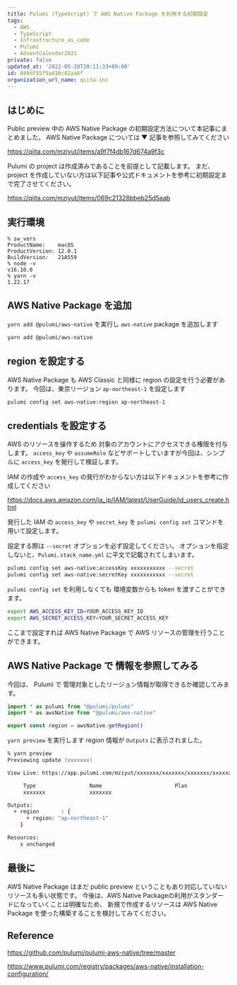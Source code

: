 ```yaml
---
title: Pulumi (TypeScript) で AWS Native Package を利用する初期設定
tags:
  - AWS
  - TypeScript
  - Infrastructure_as_code
  - Pulumi
  - AdventCalendar2021
private: false
updated_at: '2022-05-20T20:11:33+09:00'
id: 049df55f5ad16c81aa6f
organization_url_name: qiita-inc
---
```

## はじめに

Public preview 中の AWS Native Package の初期設定方法について本記事にまとめました。
AWS Native Package については ▼ 記事を参照してみてください

https://qiita.com/mziyut/items/a9f7f4db167d674a9f3c

Pulumi の project は作成済みであることを前提として記載します。
まだ、 project を作成していない方は以下記事や公式ドキュメントを参考に初期設定まで完了させてください。

https://qiita.com/mziyut/items/069c21328bbeb25d5aab

## 実行環境

```console
% sw_vers
ProductName:	macOS
ProductVersion:	12.0.1
BuildVersion:	21A559
% node -v
v16.10.0
% yarn -v
1.22.17
```

## AWS Native Package を追加

`yarn add @pulumi/aws-native` を実行し `aws-native` package を追加します

```zsh
yarn add @pulumi/aws-native
```

## region を設定する

AWS Native Package も AWS Classic と同様に region の設定を行う必要があります。
今回は、東京リージョン `ap-northeast-1` を設定します


```zsh
pulumi config set aws-native:region ap-northeast-1
```

## credentials を設定する

AWS のリソースを操作するため 対象のアカウントにアクセスできる権限を付与します。
`access_key` や `assumeRole` などサポートしていますが今回は、シンプルに `access_key` を発行して検証します。

IAM の作成や `access_key` の発行がわからない方は以下ドキュメントを参考に作成してください

https://docs.aws.amazon.com/ja_jp/IAM/latest/UserGuide/id_users_create.html

発行した IAM の `access_key` や `secret_key` を `pulumi config set` コマンドを用いて設定します。

設定する際は `--secret` オプションを必ず設定してください。
オプションを指定しないと、`Pulumi.stack_name.yml` に平文で記載されてしまいます。

```zsh
pulumi config set aws-native:accessKey xxxxxxxxxxx --secret
pulumi config set aws-native:secretKey xxxxxxxxxxx --secret
```

`pulumi config set` を利用しなくても 環境変数からも token を渡すことができます。

```zsh
export AWS_ACCESS_KEY_ID=YOUR_ACCESS_KEY_ID
export AWS_SECRET_ACCESS_KEY=YOUR_SECRET_ACCESS_KEY
```

ここまで設定すれば AWS Native Package で AWS リソースの管理を行うことができます。

## AWS Native Package で 情報を参照してみる

今回は、 Pulumi で 管理対象としたリージョン情報が取得できるか確認してみます。


```ts:index.ts
import * as pulumi from "@pulumi/pulumi"
import * as awsNative from "@pulumi/aws-native"

export const region = awsNative.getRegion()
```

`yarn preview` を実行します
region 情報が `Outputs` に表示されました。

```zsh
% yarn preview
Previewing update (xxxxxxx)

View Live: https://app.pulumi.com/mziyut/xxxxxxx/xxxxxxx/xxxxxxx/xxxxxxx-xxxxxxx-xxxxxxx-xxxxxxx-xxxxxxx

     Type                 Name                       Plan
     xxxxxxx              xxxxxxx

Outputs:
  + region       : {
      + region: "ap-northeast-1"
    }

Resources:
    x unchanged
```

## 最後に

AWS Native Package はまだ public preview ということもあり対応していないリソースも多い状態です。
今後は、AWS Native Packageの利用がスタンダードになっていくことは明確なため、
新規で作成するリソースは AWS Native Package を使った構築することを検討してみてください。


## Reference

https://github.com/pulumi/pulumi-aws-native/tree/master

https://www.pulumi.com/registry/packages/aws-native/installation-configuration/
